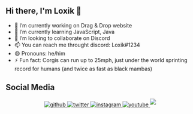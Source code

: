 ## Hi there, I'm Loxik 👋

- 🔭 I’m currently working on Drag & Drop website
- 🌱 I’m currently learning JavaScript, Java
- 👯 I’m looking to collaborate on Discord
- 📫 You can reach me throught discord: Loxik#1234
- 😄 Pronouns: he/him
- ⚡ Fun fact: Corgis can run up to 25mph, just under the world sprinting record for humans (and twice as fast as black mambas)

## Social Media

<div align="center">
<a href="https://github.com/notloxik" target="_blank">
<img src=https://img.shields.io/badge/github-%23000000.svg?&style=for-the-badge&logo=github&logoColor=white alt=github style="margin-bottom: 5px;" />
</a>
<a href="https://twitter.com/notloxik" target="_blank">
<img src=https://img.shields.io/badge/twitter-%23000000.svg?&style=for-the-badge&logo=twitter&logoColor=white alt=twitter style="margin-bottom: 5px;" />
</a>
<a href="https://instagram.com/notloxik" target="_blank">
<img src=https://img.shields.io/badge/instagram-%23000000.svg?&style=for-the-badge&logo=instagram&logoColor=white alt=instagram style="margin-bottom: 5px;" />
</a>
<a href="https://www.youtube.com/@NotLoxik" target="_blank">
<img src=https://img.shields.io/badge/youtube-%23000000.svg?&style=for-the-badge&logo=youtube&logoColor=white alt=youtube style="margin-bottom: 5px;" />
</a>  
<a href=" https://steamcommunity.com/id/NotLoxik/" target="_blank">
<img src=https://img.shields.io/badge/steam-%23000000.svg?&style=for-the-badge&logo=steam&logoColor=white%20alt=steam style="margin-bottom: 5px;" />

</div>  


